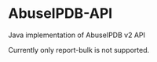 # AbuseIPDB-API
Java implementation of AbuseIPDB v2 API

Currently only report-bulk is not supported.
